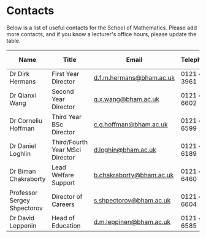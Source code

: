 Contacts
========
Below is a list of useful contacts for the School of Mathematics. Please add more contacts, and if you know a lecturer's office hours, please update the table.

| Name | Title | Email | Telephone | Office hours |
| ---- | ----- | ----- | --------- | ------------ |
| Dr Dirk Hermans | First Year Director | <d.f.m.hermans@bham.ac.uk> | 0121 414 3961 | |
| Dr Qianxi Wang | Second Year Director | <q.x.wang@bham.ac.uk> | 0121 414 6602 | |
| Dr Corneliu Hoffman | Third Year BSc Director | <c.g.hoffman@bham.ac.uk> | 0121 414 6599 | |
| Dr Daniel Loghlin | Third/Fourth Year MSci Director | <d.loghin@bham.ac.uk> | 0121 414 6189 | |
| Dr Biman Chakraborty | Lead Welfare Support | <b.chakraborty@bham.ac.uk> | 0121 414 6460 | |
| Professor Sergey Shpectorov | Director of Careers | <s.shpectorov@bham.ac.uk> | 0121 414 6604 | |
| Dr David Leppenin | Head of Education | <d.m.leppinen@bham.ac.uk> | 0121 414 6585 | |